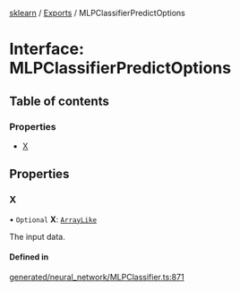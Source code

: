 [sklearn](../readme.md) / [Exports](../modules.md) / MLPClassifierPredictOptions

# Interface: MLPClassifierPredictOptions

## Table of contents

### Properties

- [X](MLPClassifierPredictOptions.md#x)

## Properties

### X

• `Optional` **X**: [`ArrayLike`](../modules.md#arraylike)

The input data.

#### Defined in

[generated/neural_network/MLPClassifier.ts:871](https://github.com/transitive-bullshit/scikit-learn-ts/blob/367336a/packages/sklearn/src/generated/neural_network/MLPClassifier.ts#L871)
